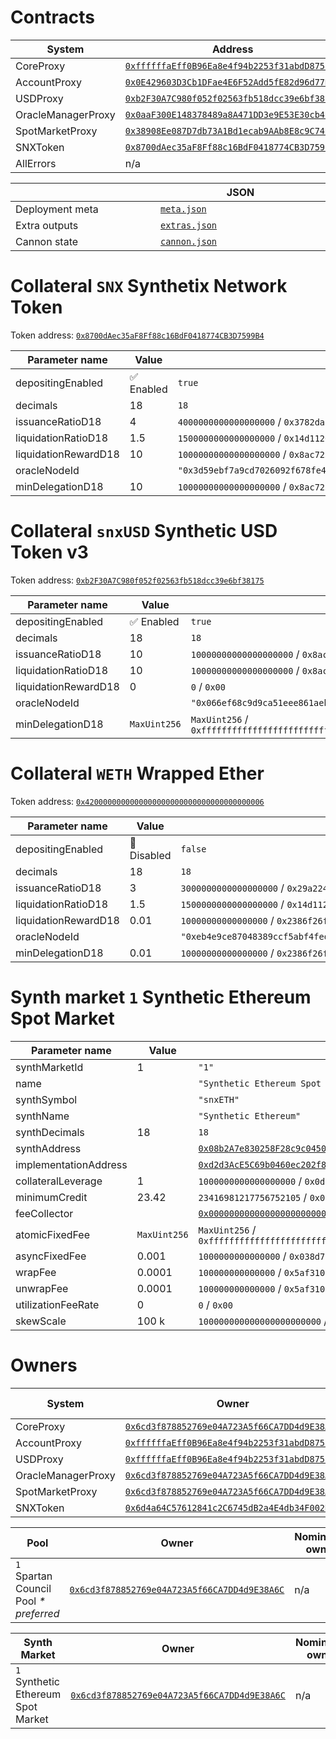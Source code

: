 # Contracts

<table data-full-width="true">
  <thead>
    <tr>
      <th width="400">System</th>
      <th width="500">Address</th>
      <th width="500">ABI</th>
      <th width="500">Readable ABI</th>
    </tr>
  </thead>
  <tbody>
    <tr>
      <td>CoreProxy</td>
      <td>
        <a href="https://optimistic.etherscan.io/address/0xffffffaEff0B96Ea8e4f94b2253f31abdD875847"><code>0xffffffaEff0B96Ea8e4f94b2253f31abdD875847</code></a>
      </td>
      <td>
        <a href="./10-main/CoreProxy.json"><code>CoreProxy.json</code></a>
      </td>
      <td>
        <a href="./10-main/CoreProxy.readable.json"><code>CoreProxy.readable.json</code></a>
      </td>
    </tr>
    <tr>
      <td>AccountProxy</td>
      <td>
        <a href="https://optimistic.etherscan.io/address/0x0E429603D3Cb1DFae4E6F52Add5fE82d96d77Dac"><code>0x0E429603D3Cb1DFae4E6F52Add5fE82d96d77Dac</code></a>
      </td>
      <td>
        <a href="./10-main/AccountProxy.json"><code>AccountProxy.json</code></a>
      </td>
      <td>
        <a href="./10-main/AccountProxy.readable.json"><code>AccountProxy.readable.json</code></a>
      </td>
    </tr>
    <tr>
      <td>USDProxy</td>
      <td>
        <a href="https://optimistic.etherscan.io/address/0xb2F30A7C980f052f02563fb518dcc39e6bf38175"><code>0xb2F30A7C980f052f02563fb518dcc39e6bf38175</code></a>
      </td>
      <td>
        <a href="./10-main/USDProxy.json"><code>USDProxy.json</code></a>
      </td>
      <td>
        <a href="./10-main/USDProxy.readable.json"><code>USDProxy.readable.json</code></a>
      </td>
    </tr>
    <tr>
      <td>OracleManagerProxy</td>
      <td>
        <a href="https://optimistic.etherscan.io/address/0x0aaF300E148378489a8A471DD3e9E53E30cb42e3"><code>0x0aaF300E148378489a8A471DD3e9E53E30cb42e3</code></a>
      </td>
      <td>
        <a href="./10-main/OracleManagerProxy.json"><code>OracleManagerProxy.json</code></a>
      </td>
      <td>
        <a href="./10-main/OracleManagerProxy.readable.json"><code>OracleManagerProxy.readable.json</code></a>
      </td>
    </tr>
    <tr>
      <td>SpotMarketProxy</td>
      <td>
        <a href="https://optimistic.etherscan.io/address/0x38908Ee087D7db73A1Bd1ecab9AAb8E8c9C74595"><code>0x38908Ee087D7db73A1Bd1ecab9AAb8E8c9C74595</code></a>
      </td>
      <td>
        <a href="./10-main/SpotMarketProxy.json"><code>SpotMarketProxy.json</code></a>
      </td>
      <td>
        <a href="./10-main/SpotMarketProxy.readable.json"><code>SpotMarketProxy.readable.json</code></a>
      </td>
    </tr>
    <tr>
      <td>SNXToken</td>
      <td>
        <a href="https://optimistic.etherscan.io/address/0x8700dAec35aF8Ff88c16BdF0418774CB3D7599B4"><code>0x8700dAec35aF8Ff88c16BdF0418774CB3D7599B4</code></a>
      </td>
      <td>
        <a href="./10-main/SNXToken.json"><code>SNXToken.json</code></a>
      </td>
      <td>
        <a href="./10-main/SNXToken.readable.json"><code>SNXToken.readable.json</code></a>
      </td>
    </tr>
    <tr>
      <td>AllErrors</td>
      <td>n/a</td>
      <td>
        <a href="./10-main/AllErrors.json"><code>AllErrors.json</code></a>
      </td>
      <td>
        <a href="./10-main/AllErrors.readable.json"><code>AllErrors.readable.json</code></a>
      </td>
    </tr>
  </tbody>
</table>
<table data-full-width="true">
  <thead>
    <tr>
      <th width="400"></th>
      <th width="500">JSON</th>
    </tr>
  </thead>
  <tbody>
    <tr>
      <td>Deployment meta</td>
      <td>
        <a href="./10-main/meta.json"><code>meta.json</code></a>
      </td>
    </tr>
    <tr>
      <td>Extra outputs</td>
      <td>
        <a href="./10-main/extras.json"><code>extras.json</code></a>
      </td>
    </tr>
    <tr>
      <td>Cannon state</td>
      <td>
        <a href="./10-main/cannon.json"><code>cannon.json</code></a>
      </td>
    </tr>
  </tbody>
</table>

# Collateral `SNX` Synthetix Network Token

Token address: <a href="https://optimistic.etherscan.io/address/0x8700dAec35aF8Ff88c16BdF0418774CB3D7599B4"><code>0x8700dAec35aF8Ff88c16BdF0418774CB3D7599B4</code></a>

<table data-full-width="true">
  <thead>
    <tr>
      <th width="400">Parameter name</th>
      <th width="100">Value</th>
      <th width="800">Raw value</th>
    </tr>
  </thead>
  <tbody>
    <tr>
      <td>depositingEnabled</td>
      <td>✅ Enabled</td>
      <td><code>true</code></td>
    </tr>
    <tr>
      <td>decimals</td>
      <td>18</td>
      <td><code>18</code></td>
    </tr>
    <tr>
      <td>issuanceRatioD18</td>
      <td>4</td>
      <td><code>4000000000000000000</code> / <code>0x3782dace9d900000</code></td>
    </tr>
    <tr>
      <td>liquidationRatioD18</td>
      <td>1.5</td>
      <td><code>1500000000000000000</code> / <code>0x14d1120d7b160000</code></td>
    </tr>
    <tr>
      <td>liquidationRewardD18</td>
      <td>10</td>
      <td><code>10000000000000000000</code> / <code>0x8ac7230489e80000</code></td>
    </tr>
    <tr>
      <td>oracleNodeId</td>
      <td></td>
      <td><code>"0x3d59ebf7a9cd7026092f678fe481d6b8f1de017487a645c18217ee3ea3df03e4"</code></td>
    </tr>
    <tr>
      <td>minDelegationD18</td>
      <td>10</td>
      <td><code>10000000000000000000</code> / <code>0x8ac7230489e80000</code></td>
    </tr>
  </tbody>
</table>

# Collateral `snxUSD` Synthetic USD Token v3

Token address: <a href="https://optimistic.etherscan.io/address/0xb2F30A7C980f052f02563fb518dcc39e6bf38175"><code>0xb2F30A7C980f052f02563fb518dcc39e6bf38175</code></a>

<table data-full-width="true">
  <thead>
    <tr>
      <th width="400">Parameter name</th>
      <th width="100">Value</th>
      <th width="800">Raw value</th>
    </tr>
  </thead>
  <tbody>
    <tr>
      <td>depositingEnabled</td>
      <td>✅ Enabled</td>
      <td><code>true</code></td>
    </tr>
    <tr>
      <td>decimals</td>
      <td>18</td>
      <td><code>18</code></td>
    </tr>
    <tr>
      <td>issuanceRatioD18</td>
      <td>10</td>
      <td><code>10000000000000000000</code> / <code>0x8ac7230489e80000</code></td>
    </tr>
    <tr>
      <td>liquidationRatioD18</td>
      <td>10</td>
      <td><code>10000000000000000000</code> / <code>0x8ac7230489e80000</code></td>
    </tr>
    <tr>
      <td>liquidationRewardD18</td>
      <td>0</td>
      <td><code>0</code> / <code>0x00</code></td>
    </tr>
    <tr>
      <td>oracleNodeId</td>
      <td></td>
      <td><code>"0x066ef68c9d9ca51eee861aeb5bce51a12e61f06f10bf62243c563671ae3a9733"</code></td>
    </tr>
    <tr>
      <td>minDelegationD18</td>
      <td><code>MaxUint256</code></td>
      <td><code>MaxUint256</code> / <code>0xffffffffffffffffffffffffffffffffffffffffffffffffffffffffffffffff</code></td>
    </tr>
  </tbody>
</table>

# Collateral `WETH` Wrapped Ether

Token address: <a href="https://optimistic.etherscan.io/address/0x4200000000000000000000000000000000000006"><code>0x4200000000000000000000000000000000000006</code></a>

<table data-full-width="true">
  <thead>
    <tr>
      <th width="400">Parameter name</th>
      <th width="100">Value</th>
      <th width="800">Raw value</th>
    </tr>
  </thead>
  <tbody>
    <tr>
      <td>depositingEnabled</td>
      <td>🚫 Disabled</td>
      <td><code>false</code></td>
    </tr>
    <tr>
      <td>decimals</td>
      <td>18</td>
      <td><code>18</code></td>
    </tr>
    <tr>
      <td>issuanceRatioD18</td>
      <td>3</td>
      <td><code>3000000000000000000</code> / <code>0x29a2241af62c0000</code></td>
    </tr>
    <tr>
      <td>liquidationRatioD18</td>
      <td>1.5</td>
      <td><code>1500000000000000000</code> / <code>0x14d1120d7b160000</code></td>
    </tr>
    <tr>
      <td>liquidationRewardD18</td>
      <td>0.01</td>
      <td><code>10000000000000000</code> / <code>0x2386f26fc10000</code></td>
    </tr>
    <tr>
      <td>oracleNodeId</td>
      <td></td>
      <td><code>"0xeb4e9ce87048389ccf5abf4fed4c514e446bc6e1cc7d1a10ec973deee506485a"</code></td>
    </tr>
    <tr>
      <td>minDelegationD18</td>
      <td>0.01</td>
      <td><code>10000000000000000</code> / <code>0x2386f26fc10000</code></td>
    </tr>
  </tbody>
</table>

# Synth market `1` Synthetic Ethereum Spot Market

<table data-full-width="true">
  <thead>
    <tr>
      <th width="400">Parameter name</th>
      <th width="100">Value</th>
      <th width="800">Raw value</th>
    </tr>
  </thead>
  <tbody>
    <tr>
      <td>synthMarketId</td>
      <td>1</td>
      <td><code>"1"</code></td>
    </tr>
    <tr>
      <td>name</td>
      <td></td>
      <td><code>"Synthetic Ethereum Spot Market"</code></td>
    </tr>
    <tr>
      <td>synthSymbol</td>
      <td></td>
      <td><code>"snxETH"</code></td>
    </tr>
    <tr>
      <td>synthName</td>
      <td></td>
      <td><code>"Synthetic Ethereum"</code></td>
    </tr>
    <tr>
      <td>synthDecimals</td>
      <td>18</td>
      <td><code>18</code></td>
    </tr>
    <tr>
      <td>synthAddress</td>
      <td></td>
      <td>
        <a href="https://optimistic.etherscan.io/address/0x08b2A7e830258F28c9c04501447a8bc83DCE42bE"><code>0x08b2A7e830258F28c9c04501447a8bc83DCE42bE</code></a>
      </td>
    </tr>
    <tr>
      <td>implementationAddress</td>
      <td></td>
      <td>
        <a href="https://optimistic.etherscan.io/address/0xd2d3AcE5C69b0460ec202f83daFcE14766f6EF74"><code>0xd2d3AcE5C69b0460ec202f83daFcE14766f6EF74</code></a>
      </td>
    </tr>
    <tr>
      <td>collateralLeverage</td>
      <td>1</td>
      <td><code>1000000000000000000</code> / <code>0x0de0b6b3a7640000</code></td>
    </tr>
    <tr>
      <td>minimumCredit</td>
      <td>23.42</td>
      <td><code>23416981217756752105</code> / <code>0x0144f9d4595c62a8e9</code></td>
    </tr>
    <tr>
      <td>feeCollector</td>
      <td></td>
      <td>
        <a href="https://optimistic.etherscan.io/address/0x0000000000000000000000000000000000000000"><code>0x0000000000000000000000000000000000000000</code></a>
      </td>
    </tr>
    <tr>
      <td>atomicFixedFee</td>
      <td><code>MaxUint256</code></td>
      <td><code>MaxUint256</code> / <code>0xffffffffffffffffffffffffffffffffffffffffffffffffffffffffffffffff</code></td>
    </tr>
    <tr>
      <td>asyncFixedFee</td>
      <td>0.001</td>
      <td><code>1000000000000000</code> / <code>0x038d7ea4c68000</code></td>
    </tr>
    <tr>
      <td>wrapFee</td>
      <td>0.0001</td>
      <td><code>100000000000000</code> / <code>0x5af3107a4000</code></td>
    </tr>
    <tr>
      <td>unwrapFee</td>
      <td>0.0001</td>
      <td><code>100000000000000</code> / <code>0x5af3107a4000</code></td>
    </tr>
    <tr>
      <td>utilizationFeeRate</td>
      <td>0</td>
      <td><code>0</code> / <code>0x00</code></td>
    </tr>
    <tr>
      <td>skewScale</td>
      <td>100 k</td>
      <td><code>100000000000000000000000</code> / <code>0x152d02c7e14af6800000</code></td>
    </tr>
  </tbody>
</table>

# Owners

<table data-full-width="true">
  <thead>
    <tr>
      <th width="400">System</th>
      <th width="500">Owner</th>
      <th width="500">Nominated owner</th>
    </tr>
  </thead>
  <tbody>
    <tr>
      <td>CoreProxy</td>
      <td>
        <a href="https://optimistic.etherscan.io/address/0x6cd3f878852769e04A723A5f66CA7DD4d9E38A6C"><code>0x6cd3f878852769e04A723A5f66CA7DD4d9E38A6C</code></a>
      </td>
      <td>n/a</td>
    </tr>
    <tr>
      <td>AccountProxy</td>
      <td>
        <a href="https://optimistic.etherscan.io/address/0xffffffaEff0B96Ea8e4f94b2253f31abdD875847"><code>0xffffffaEff0B96Ea8e4f94b2253f31abdD875847</code></a>
      </td>
      <td>n/a</td>
    </tr>
    <tr>
      <td>USDProxy</td>
      <td>
        <a href="https://optimistic.etherscan.io/address/0xffffffaEff0B96Ea8e4f94b2253f31abdD875847"><code>0xffffffaEff0B96Ea8e4f94b2253f31abdD875847</code></a>
      </td>
      <td>n/a</td>
    </tr>
    <tr>
      <td>OracleManagerProxy</td>
      <td>
        <a href="https://optimistic.etherscan.io/address/0x6cd3f878852769e04A723A5f66CA7DD4d9E38A6C"><code>0x6cd3f878852769e04A723A5f66CA7DD4d9E38A6C</code></a>
      </td>
      <td>n/a</td>
    </tr>
    <tr>
      <td>SpotMarketProxy</td>
      <td>
        <a href="https://optimistic.etherscan.io/address/0x6cd3f878852769e04A723A5f66CA7DD4d9E38A6C"><code>0x6cd3f878852769e04A723A5f66CA7DD4d9E38A6C</code></a>
      </td>
      <td>n/a</td>
    </tr>
    <tr>
      <td>SNXToken</td>
      <td>
        <a href="https://optimistic.etherscan.io/address/0x6d4a64C57612841c2C6745dB2a4E4db34F002D20"><code>0x6d4a64C57612841c2C6745dB2a4E4db34F002D20</code></a>
      </td>
      <td>n/a</td>
    </tr>
  </tbody>
</table>

<table data-full-width="true">
  <thead>
    <tr>
      <th width="400">Pool</th>
      <th width="500">Owner</th>
      <th width="500">Nominated owner</th>
    </tr>
  </thead>
  <tbody>
    <tr>
      <td><code>1</code> Spartan Council Pool <i>* preferred</i></td>
      <td>
        <a href="https://optimistic.etherscan.io/address/0x6cd3f878852769e04A723A5f66CA7DD4d9E38A6C"><code>0x6cd3f878852769e04A723A5f66CA7DD4d9E38A6C</code></a>
      </td>
      <td>n/a</td>
    </tr>
  </tbody>
</table>

<table data-full-width="true">
  <thead>
    <tr>
      <th width="400">Synth Market</th>
      <th width="500">Owner</th>
      <th width="500">Nominated owner</th>
    </tr>
  </thead>
  <tbody>
    <tr>
      <td><code>1</code> Synthetic Ethereum Spot Market</td>
      <td>
        <a href="https://optimistic.etherscan.io/address/0x6cd3f878852769e04A723A5f66CA7DD4d9E38A6C"><code>0x6cd3f878852769e04A723A5f66CA7DD4d9E38A6C</code></a>
      </td>
      <td>n/a</td>
    </tr>
  </tbody>
</table>

